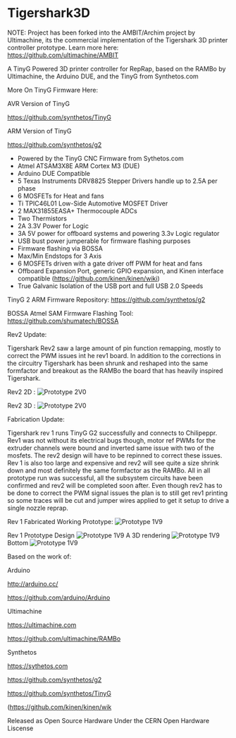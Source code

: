 Tigershark3D
============

NOTE: Project has been forked into the AMBIT/Archim project by Ultimachine, its the commercial implementation of the Tigershark 3D printer controller prototype. Learn more here: https://github.com/ultimachine/AMBIT


A TinyG Powered 3D printer controller for RepRap, based on the RAMBo by Ultimachine, the Arduino DUE, and the TinyG from Synthetos.com

More On TinyG Firmware Here:

AVR Version of TinyG

https://github.com/synthetos/TinyG

ARM Version of TinyG

https://github.com/synthetos/g2

- Powered by the TinyG CNC Firmware from Sythetos.com
- Atmel ATSAM3X8E ARM Cortex M3 (DUE)
- Arduino DUE Compatible
- 5 Texas Instruments DRV8825 Stepper Drivers handle up to 2.5A per phase
- 6 MOSFETs for Heat and fans
- Ti TPIC46L01 Low-Side Automotive MOSFET Driver
- 2 MAX31855EASA+ Thermocouple ADCs
- Two Thermistors
- 2A 3.3V Power for Logic
- 3A 5V power for offboard systems and powering 3.3v Logic regulator
- USB bust power jumperable for firmware flashing purposes
- Firmware flashing via BOSSA
- Max/Min Endstops for 3 Axis
- 6 MOSFETs driven with a gate driver off PWM for heat and fans
- Offboard Expansion Port, generic GPIO expansion, and Kinen interface compatible (https://github.com/kinen/kinen/wiki)
-  True Galvanic Isolation of the USB port and full USB 2.0 Speeds

TinyG 2 ARM Firmware Repository: https://github.com/synthetos/g2

BOSSA Atmel SAM Firmware Flashing Tool: https://github.com/shumatech/BOSSA

Rev2 Update:

Tigershark Rev2 saw a large amount of pin function remapping, mostly to correct the PWM issues int he rev1 board. In addition to the corrections in the circuitry Tigershark has been shrunk and reshaped into the same formfactor and breakout as the RAMBo the board that has heavily inspired Tigershark.

Rev2 2D :
![Prototype 2V0](PCB-Rev2/Tigershark_v2_2D.png)

Rev2 3D :
![Prototype 2V0](PCB-Rev2/Tigershark_v2_3D.png)

Fabrication Update:

Tigershark rev 1 runs TinyG G2 successfully and connects to Chilipeppr. Rev1 was not without its electrical bugs though, motor ref PWMs for the extruder channels were bound and inverted same issue with two of the mosfets. The rev2 design will have to be repinned to correct these issues. Rev 1 is also too large and expensive and rev2 will see quite a size shrink down and most definitely the same formfactor as the RAMBo. All in all prototype run was successful, all the subsystem circuits have been confirmed and rev2 will be completed soon after. Even though rev2 has to be done to correct the PWM signal issues the plan is to still get rev1 printing so some traces will be cut and jumper wires applied to get it setup to drive a single nozzle reprap.

Rev 1 Fabricated Working Prototype:
![Prototype 1V9](PCB-Fabrication-Fixes/IMG_1777.JPG)

Rev 1 Prototype Design
![Prototype 1V9](PCB/Tigershark2D.png)
A 3D rendering
![Prototype 1V9](PCB/tigershark3d.png)
Bottom
![Prototype 1V9](PCB/tigershark3dbtm.png)

Based on the work of:

Arduino

http://arduino.cc/

https://github.com/arduino/Arduino

Ultimachine

https://ultimachine.com

https://github.com/ultimachine/RAMBo

Synthetos

https://sythetos.com

https://github.com/synthetos/g2

https://github.com/synthetos/TinyG

(https://github.com/kinen/kinen/wik

Released as Open Source Hardware Under the CERN Open Hardware Liscense
